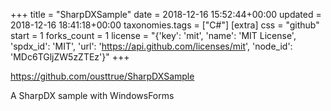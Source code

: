 +++
title = "SharpDXSample"
date = 2018-12-16 15:52:44+00:00
updated = 2018-12-16 18:41:18+00:00
taxonomies.tags = ["C#"]
[extra]
css = "github"
start = 1
forks_count = 1
license = "{'key': 'mit', 'name': 'MIT License', 'spdx_id': 'MIT', 'url': 'https://api.github.com/licenses/mit', 'node_id': 'MDc6TGljZW5zZTEz'}"
+++

<https://github.com/ousttrue/SharpDXSample>

A SharpDX sample with WindowsForms

